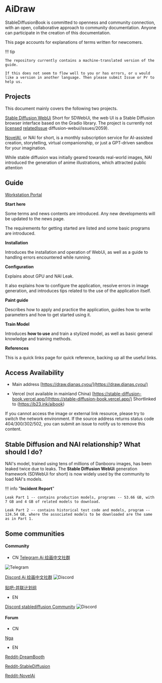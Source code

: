 # AiDraw

<!--
Copyright (C)  2022  StableDiffusionBook.

    Permission is granted to copy, distribute and/or modify this document
    under the terms of the GNU Free Documentation License, Version 1.3
    or any later version published by the Free Software Foundation;
    with no Invariant Sections, no Front-Cover Texts, and no Back-Cover Texts.
    A copy of the license is included in the section entitled " GNU
    Free Documentation License ".

-->

StableDiffusionBook is committed to openness and community connection, with an open, collaborative approach to community documentation. Anyone can participate in the creation of this documentation.

This page accounts for explanations of terms written for newcomers.

!!! tip

    The repository currently contains a machine-translated version of the guide.

    If this does not seem to flow well to you or has errors, or u would like a version in another language. Then please submit Issue or Pr to help us.

## Projects

This document mainly covers the following two projects.

[Stable Diffusion WebUi](https://github.com/AUTOMATIC1111/stable-diffusion-webui) Short for SDWebUi, the web UI is a Stable Diffusion browser interface based on the Gradio library. The project is currently not [licensed](https://github.com/AUTOMATIC1111/stable-diffusion-webui/issues/24) [relatedIssue](https://github.com/AUTOMATIC1111/stable-) diffusion-webui/issues/2059).

[NovelAI](https://novelai.net/), or NAI for short, is a monthly subscription service for AI-assisted creation, storytelling, virtual companionship, or just a GPT-driven sandbox for your imagination.

While stable diffusion was initially geared towards real-world images, NAI introduced the generation of anime illustrations, which attracted public attention

## Guide

[Workstation Portal](https://draw.dianas.cyou/paint/)

**Start here**

Some terms and news contents are introduced. Any new developments will be updated to the news page.

The requirements for getting started are listed and some basic programs are introduced.

**Installation**

Introduces the installation and operation of WebUi, as well as a guide to handling errors encountered while running.

**Configuration**

Explains about GPU and NAI Leak.

It also explains how to configure the application, resolve errors in image generation, and introduces tips related to the use of the application itself.

**Paint guide**

Describes how to apply and practice the application, guides how to write parameters and how to get started using it.

**Train Model**

Introduces **how to use** and train a stylized model, as well as basic general knowledge and training methods.

**References**

This is a quick links page for quick reference, backing up all the useful links.

## Access Availability

* Main address
[https://draw.dianas.cyou/](https://draw.dianas.cyou/)

* Vercel (not available in mainland China)
[https://stable-diffusion-book.vercel.app/](https://stable-diffusion-book.vercel.app/) Shortlinked to (https://b23.ink/aibook)

If you cannot access the image or external link resource, please try to switch the network environment. If the source address returns status code 404/300/302/502, you can submit an issue to notify us to remove this content.

## Stable Diffusion and NAI relationship? What should I do?

NAI's model, trained using tens of millions of Danbooru images, has been leaked twice due to leaks. The **Stable Diffusion WebUi** generation framework (SDWebUi for short) is now widely used by the community to load NAI's models.

!!! info "**Incident Report**"

    Leak Part 1 -- contains production models, programs -- 53.66 GB, with 7 GB and 4 GB of related models to download.

    Leak Part 2 -- contains historical test code and models, program -- 124.54 GB, where the associated models to be downloaded are the same as in Part 1.

## Some communities

#### Community

* CN
[Telegram Ai 绘画中文社群](https://t.me/StableDiffusion_CN) 
<img src="https://img.shields.io/badge/Telegram-Group-blue" alt="Telegram">

[Discord Ai 绘画中文社群](https://discord.gg/vhsArSSA6K) 
<img src="https://img.shields.io/discord/1033769426216046622?color=blue&label=Discord_Ai%E7%BB%98%E7%94%BB%E4%B8%AD%E6%96%87%E7%BB%84" alt="Discord">

[贴吧-并联计划组](https://docs.google.com/spreadsheets/d/1TA_xInjgS_dKdd68EL9NamCgulTBQHQpsVdCQpf3OxU/edit#gid=45042168)

* EN

[Discord stablediffusion Community](https://discord.gg/stablediffusion) 
<img src="https://img.shields.io/discord/1002292111942635562?color=blue&label=Discord_stablediffusion" alt="Discord">

#### Forum

* CN

[Nga](https://nga.178.com/thread.php?stid=33844263)

* EN

[Reddit-DreamBooth](https://www.reddit.com/r/DreamBooth/)

[Reddit-StableDiffusion](https://www.reddit.com/r/StableDiffusion/)

[Reddit-NovelAi](https://www.reddit.com/r/NovelAi/)
